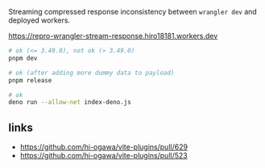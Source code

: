 Streaming compressed response inconsistency between `wrangler dev` and deployed workers.

https://repro-wrangler-stream-response.hiro18181.workers.dev

```sh
# ok (<= 3.49.0), not ok (> 3.49.0)
pnpm dev

# ok (after adding more dummy data to payload)
pnpm release

# ok
deno run --allow-net index-deno.js
```

## links

- https://github.com/hi-ogawa/vite-plugins/pull/629
- https://github.com/hi-ogawa/vite-plugins/pull/523
